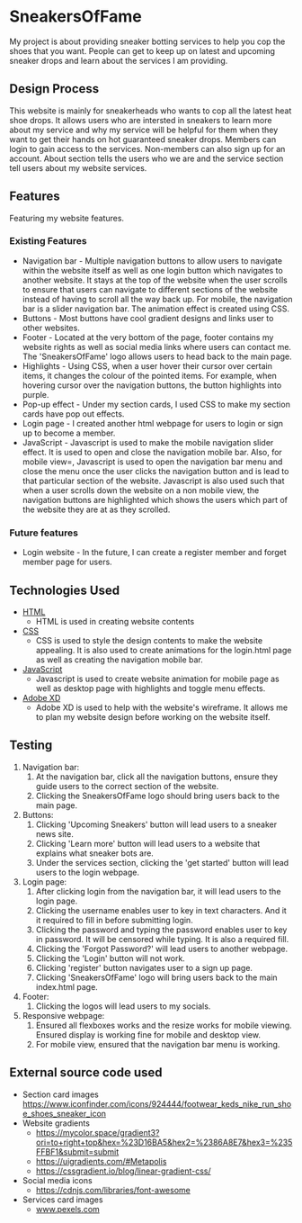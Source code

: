 # SneakersOfFame
My project is about providing sneaker botting services to help you cop the shoes that you want. People can get to keep up on latest and upcoming sneaker drops and learn about the services I am providing.

## Design Process
This website is mainly for sneakerheads who wants to cop all the latest heat shoe drops. It allows users who are intersted in sneakers to learn more about my service and why my service will be helpful for them when they want to get their hands on hot guaranteed sneaker drops. Members can login to gain access to the services. Non-members can also sign up for an account. About section tells the users who we are and the service section tell users about my website services.

## Features
Featuring my website features.
### Existing Features
- Navigation bar - Multiple navigation buttons to allow users to navigate within the website itself as well as one login button which navigates to another website. It stays at the top of the website when the user scrolls to ensure that users can navigate to different sections of the website instead of having to scroll all the way back up. For mobile, the navigation bar is a slider navigation bar. The animation effect is created using CSS.
- Buttons - Most buttons have cool gradient designs and links user to other websites. 
- Footer - Located at the very bottom of the page, footer contains my website rights as well as social media links where users can contact me. The 'SneakersOfFame' logo allows users to head back to the main page.
- Highlights - Using CSS, when a user hover their cursor over certain items, it changes the colour of the pointed items. For example, when hovering cursor over the navigation buttons, the button highlights into purple.
- Pop-up effect - Under my section cards, I used CSS to make my section cards have pop out effects.
- Login page - I created another html webpage for users to login or sign up to become a member.
- JavaScript - Javascript is used to make the mobile navigation slider effect. It is used to open and close the navigation mobile bar. Also, for mobile view=, Javascript is used to open the navigation bar menu and close the menu once the user clicks the navigation button and is lead to that particular section of the website. Javascript is also used such that when a user scrolls down the website on a non mobile view, the navigation buttons are highlighted which shows the users which part of the website they are at as they scrolled.
### Future features
- Login website - In the future, I can create a register member and forget member page for users.
## Technologies Used
- [HTML](https://developer.mozilla.org/en-US/docs/Web/HTML)
    - HTML is used in creating website contents
- [CSS](https://www.w3.org/Style/CSS/Overview.en.html)
    - CSS is used to style the design contents to make the website appealing. It is also used to create animations for the login.html page as well as creating the navigation mobile bar.
- [JavaScript](https://developer.mozilla.org/en-US/docs/Web/JavaScript)
    - Javascript is used to create website animation for mobile page as well as desktop page with highlights and toggle menu effects.
- [Adobe XD](https://www.adobe.com/sg/products/xd.html)
    - Adobe XD is used to help with the website's wireframe. It allows me to plan my website design before working on the website itself.

## Testing 
1. Navigation bar:
    1. At the navigation bar, click all the navigation buttons, ensure they guide users to the correct section of the website.
    2. Clicking the SneakersOfFame logo should bring users back to the main page.
2.  Buttons:
    1. Clicking 'Upcoming Sneakers' button will lead users to a sneaker news site.
    2. Clicking 'Learn more' button will lead users to a website that explains what sneaker bots are.
    3. Under the services section, clicking the 'get started' button will lead users to the login webpage.
3. Login page:
    1. After clicking login from the navigation bar, it will lead users to the login page. 
    2. Clicking the username enables user to key in text characters. And it it required to fill in before submitting login.
    3. Clicking the password and typing the password enables user to key in password. It will be censored while typing. It is also a required fill.
    4. Clicking the 'Forgot Password?' will lead users to another webpage.
    5. Clicking the 'Login' button will not work.
    6. Clicking 'register' button navigates user to a sign up page.
    7. Clicking 'SneakersOfFame' logo will bring users back to the main index.html page.
4. Footer:
    1. Clicking the logos will lead users to my socials.
5. Responsive webpage:
    1. Ensured all flexboxes works and the resize works for mobile viewing. Ensured display is working fine for mobile and desktop view. 
    2. For mobile view, ensured that the navigation bar menu is working.

## External source code used
- Section card images
    https://www.iconfinder.com/icons/924444/footwear_keds_nike_run_shoe_shoes_sneaker_icon
- Website gradients
    - https://mycolor.space/gradient3?ori=to+right+top&hex=%23D16BA5&hex2=%2386A8E7&hex3=%235FFBF1&submit=submit
    - https://uigradients.com/#Metapolis
    - https://cssgradient.io/blog/linear-gradient-css/
- Social media icons
    - https://cdnjs.com/libraries/font-awesome
- Services card images
    - www.pexels.com